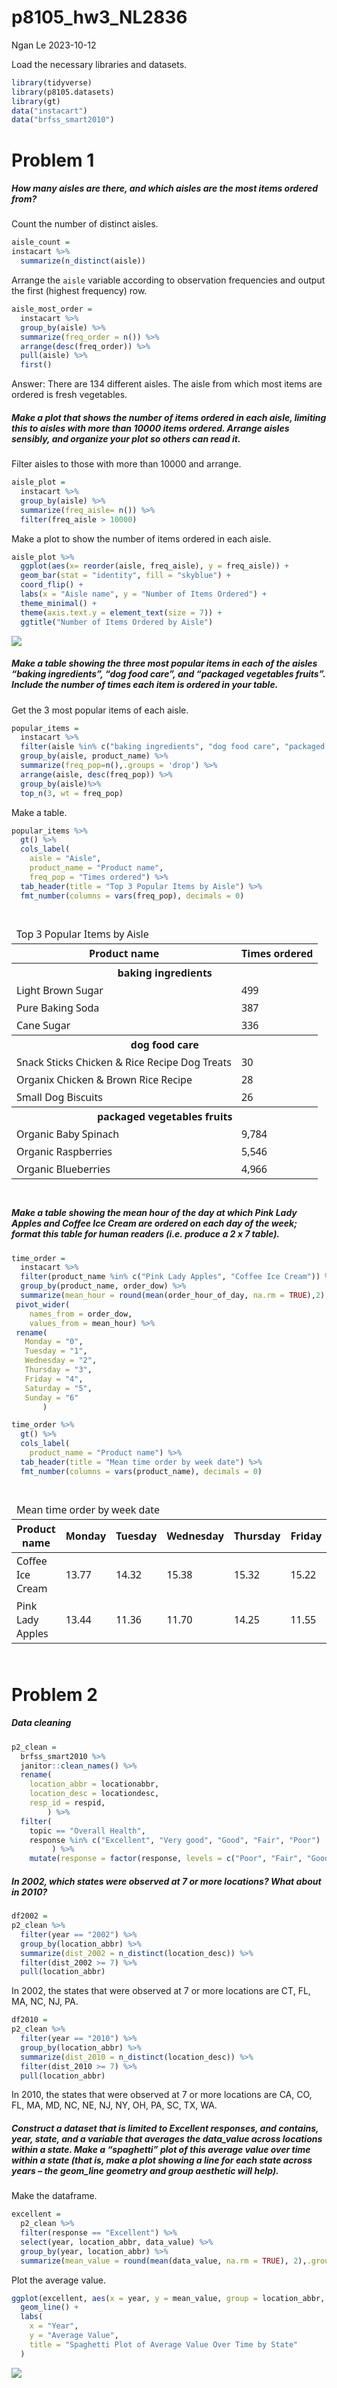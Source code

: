p8105_hw3_NL2836
================
Ngan Le
2023-10-12

Load the necessary libraries and datasets.

``` r
library(tidyverse)
library(p8105.datasets)
library(gt)
data("instacart")
data("brfss_smart2010")
```

# Problem 1

##### How many aisles are there, and which aisles are the most items ordered from?

Count the number of distinct aisles.

``` r
aisle_count = 
instacart %>% 
  summarize(n_distinct(aisle))
```

Arrange the `aisle` variable according to observation frequencies and
output the first (highest frequency) row.

``` r
aisle_most_order =
  instacart %>% 
  group_by(aisle) %>% 
  summarize(freq_order = n()) %>% 
  arrange(desc(freq_order)) %>% 
  pull(aisle) %>% 
  first()
```

Answer: There are 134 different aisles. The aisle from which most items
are ordered is fresh vegetables.

##### Make a plot that shows the number of items ordered in each aisle, limiting this to aisles with more than 10000 items ordered. Arrange aisles sensibly, and organize your plot so others can read it.

Filter aisles to those with more than 10000 and arrange.

``` r
aisle_plot =
  instacart %>% 
  group_by(aisle) %>% 
  summarize(freq_aisle= n()) %>%
  filter(freq_aisle > 10000)
```

Make a plot to show the number of items ordered in each aisle.

``` r
aisle_plot %>% 
  ggplot(aes(x= reorder(aisle, freq_aisle), y = freq_aisle)) + 
  geom_bar(stat = "identity", fill = "skyblue") + 
  coord_flip() +
  labs(x = "Aisle name", y = "Number of Items Ordered") +
  theme_minimal() +
  theme(axis.text.y = element_text(size = 7)) +
  ggtitle("Number of Items Ordered by Aisle")
```

![](HW3_files/figure-gfm/unnamed-chunk-1-1.png)<!-- -->

##### Make a table showing the three most popular items in each of the aisles “baking ingredients”, “dog food care”, and “packaged vegetables fruits”. Include the number of times each item is ordered in your table.

Get the 3 most popular items of each aisle.

``` r
popular_items =
  instacart %>% 
  filter(aisle %in% c("baking ingredients", "dog food care", "packaged vegetables fruits")) %>% 
  group_by(aisle, product_name) %>% 
  summarize(freq_pop=n(),.groups = 'drop') %>% 
  arrange(aisle, desc(freq_pop)) %>% 
  group_by(aisle)%>%
  top_n(3, wt = freq_pop)
```

Make a table.

``` r
popular_items %>%
  gt() %>%
  cols_label(
    aisle = "Aisle",
    product_name = "Product name",
    freq_pop = "Times ordered") %>% 
  tab_header(title = "Top 3 Popular Items by Aisle") %>%
  fmt_number(columns = vars(freq_pop), decimals = 0) 
```

<div id="owmmwvqzav" style="padding-left:0px;padding-right:0px;padding-top:10px;padding-bottom:10px;overflow-x:auto;overflow-y:auto;width:auto;height:auto;">
<style>#owmmwvqzav table {
  font-family: system-ui, 'Segoe UI', Roboto, Helvetica, Arial, sans-serif, 'Apple Color Emoji', 'Segoe UI Emoji', 'Segoe UI Symbol', 'Noto Color Emoji';
  -webkit-font-smoothing: antialiased;
  -moz-osx-font-smoothing: grayscale;
}
&#10;#owmmwvqzav thead, #owmmwvqzav tbody, #owmmwvqzav tfoot, #owmmwvqzav tr, #owmmwvqzav td, #owmmwvqzav th {
  border-style: none;
}
&#10;#owmmwvqzav p {
  margin: 0;
  padding: 0;
}
&#10;#owmmwvqzav .gt_table {
  display: table;
  border-collapse: collapse;
  line-height: normal;
  margin-left: auto;
  margin-right: auto;
  color: #333333;
  font-size: 16px;
  font-weight: normal;
  font-style: normal;
  background-color: #FFFFFF;
  width: auto;
  border-top-style: solid;
  border-top-width: 2px;
  border-top-color: #A8A8A8;
  border-right-style: none;
  border-right-width: 2px;
  border-right-color: #D3D3D3;
  border-bottom-style: solid;
  border-bottom-width: 2px;
  border-bottom-color: #A8A8A8;
  border-left-style: none;
  border-left-width: 2px;
  border-left-color: #D3D3D3;
}
&#10;#owmmwvqzav .gt_caption {
  padding-top: 4px;
  padding-bottom: 4px;
}
&#10;#owmmwvqzav .gt_title {
  color: #333333;
  font-size: 125%;
  font-weight: initial;
  padding-top: 4px;
  padding-bottom: 4px;
  padding-left: 5px;
  padding-right: 5px;
  border-bottom-color: #FFFFFF;
  border-bottom-width: 0;
}
&#10;#owmmwvqzav .gt_subtitle {
  color: #333333;
  font-size: 85%;
  font-weight: initial;
  padding-top: 3px;
  padding-bottom: 5px;
  padding-left: 5px;
  padding-right: 5px;
  border-top-color: #FFFFFF;
  border-top-width: 0;
}
&#10;#owmmwvqzav .gt_heading {
  background-color: #FFFFFF;
  text-align: center;
  border-bottom-color: #FFFFFF;
  border-left-style: none;
  border-left-width: 1px;
  border-left-color: #D3D3D3;
  border-right-style: none;
  border-right-width: 1px;
  border-right-color: #D3D3D3;
}
&#10;#owmmwvqzav .gt_bottom_border {
  border-bottom-style: solid;
  border-bottom-width: 2px;
  border-bottom-color: #D3D3D3;
}
&#10;#owmmwvqzav .gt_col_headings {
  border-top-style: solid;
  border-top-width: 2px;
  border-top-color: #D3D3D3;
  border-bottom-style: solid;
  border-bottom-width: 2px;
  border-bottom-color: #D3D3D3;
  border-left-style: none;
  border-left-width: 1px;
  border-left-color: #D3D3D3;
  border-right-style: none;
  border-right-width: 1px;
  border-right-color: #D3D3D3;
}
&#10;#owmmwvqzav .gt_col_heading {
  color: #333333;
  background-color: #FFFFFF;
  font-size: 100%;
  font-weight: normal;
  text-transform: inherit;
  border-left-style: none;
  border-left-width: 1px;
  border-left-color: #D3D3D3;
  border-right-style: none;
  border-right-width: 1px;
  border-right-color: #D3D3D3;
  vertical-align: bottom;
  padding-top: 5px;
  padding-bottom: 6px;
  padding-left: 5px;
  padding-right: 5px;
  overflow-x: hidden;
}
&#10;#owmmwvqzav .gt_column_spanner_outer {
  color: #333333;
  background-color: #FFFFFF;
  font-size: 100%;
  font-weight: normal;
  text-transform: inherit;
  padding-top: 0;
  padding-bottom: 0;
  padding-left: 4px;
  padding-right: 4px;
}
&#10;#owmmwvqzav .gt_column_spanner_outer:first-child {
  padding-left: 0;
}
&#10;#owmmwvqzav .gt_column_spanner_outer:last-child {
  padding-right: 0;
}
&#10;#owmmwvqzav .gt_column_spanner {
  border-bottom-style: solid;
  border-bottom-width: 2px;
  border-bottom-color: #D3D3D3;
  vertical-align: bottom;
  padding-top: 5px;
  padding-bottom: 5px;
  overflow-x: hidden;
  display: inline-block;
  width: 100%;
}
&#10;#owmmwvqzav .gt_spanner_row {
  border-bottom-style: hidden;
}
&#10;#owmmwvqzav .gt_group_heading {
  padding-top: 8px;
  padding-bottom: 8px;
  padding-left: 5px;
  padding-right: 5px;
  color: #333333;
  background-color: #FFFFFF;
  font-size: 100%;
  font-weight: initial;
  text-transform: inherit;
  border-top-style: solid;
  border-top-width: 2px;
  border-top-color: #D3D3D3;
  border-bottom-style: solid;
  border-bottom-width: 2px;
  border-bottom-color: #D3D3D3;
  border-left-style: none;
  border-left-width: 1px;
  border-left-color: #D3D3D3;
  border-right-style: none;
  border-right-width: 1px;
  border-right-color: #D3D3D3;
  vertical-align: middle;
  text-align: left;
}
&#10;#owmmwvqzav .gt_empty_group_heading {
  padding: 0.5px;
  color: #333333;
  background-color: #FFFFFF;
  font-size: 100%;
  font-weight: initial;
  border-top-style: solid;
  border-top-width: 2px;
  border-top-color: #D3D3D3;
  border-bottom-style: solid;
  border-bottom-width: 2px;
  border-bottom-color: #D3D3D3;
  vertical-align: middle;
}
&#10;#owmmwvqzav .gt_from_md > :first-child {
  margin-top: 0;
}
&#10;#owmmwvqzav .gt_from_md > :last-child {
  margin-bottom: 0;
}
&#10;#owmmwvqzav .gt_row {
  padding-top: 8px;
  padding-bottom: 8px;
  padding-left: 5px;
  padding-right: 5px;
  margin: 10px;
  border-top-style: solid;
  border-top-width: 1px;
  border-top-color: #D3D3D3;
  border-left-style: none;
  border-left-width: 1px;
  border-left-color: #D3D3D3;
  border-right-style: none;
  border-right-width: 1px;
  border-right-color: #D3D3D3;
  vertical-align: middle;
  overflow-x: hidden;
}
&#10;#owmmwvqzav .gt_stub {
  color: #333333;
  background-color: #FFFFFF;
  font-size: 100%;
  font-weight: initial;
  text-transform: inherit;
  border-right-style: solid;
  border-right-width: 2px;
  border-right-color: #D3D3D3;
  padding-left: 5px;
  padding-right: 5px;
}
&#10;#owmmwvqzav .gt_stub_row_group {
  color: #333333;
  background-color: #FFFFFF;
  font-size: 100%;
  font-weight: initial;
  text-transform: inherit;
  border-right-style: solid;
  border-right-width: 2px;
  border-right-color: #D3D3D3;
  padding-left: 5px;
  padding-right: 5px;
  vertical-align: top;
}
&#10;#owmmwvqzav .gt_row_group_first td {
  border-top-width: 2px;
}
&#10;#owmmwvqzav .gt_row_group_first th {
  border-top-width: 2px;
}
&#10;#owmmwvqzav .gt_summary_row {
  color: #333333;
  background-color: #FFFFFF;
  text-transform: inherit;
  padding-top: 8px;
  padding-bottom: 8px;
  padding-left: 5px;
  padding-right: 5px;
}
&#10;#owmmwvqzav .gt_first_summary_row {
  border-top-style: solid;
  border-top-color: #D3D3D3;
}
&#10;#owmmwvqzav .gt_first_summary_row.thick {
  border-top-width: 2px;
}
&#10;#owmmwvqzav .gt_last_summary_row {
  padding-top: 8px;
  padding-bottom: 8px;
  padding-left: 5px;
  padding-right: 5px;
  border-bottom-style: solid;
  border-bottom-width: 2px;
  border-bottom-color: #D3D3D3;
}
&#10;#owmmwvqzav .gt_grand_summary_row {
  color: #333333;
  background-color: #FFFFFF;
  text-transform: inherit;
  padding-top: 8px;
  padding-bottom: 8px;
  padding-left: 5px;
  padding-right: 5px;
}
&#10;#owmmwvqzav .gt_first_grand_summary_row {
  padding-top: 8px;
  padding-bottom: 8px;
  padding-left: 5px;
  padding-right: 5px;
  border-top-style: double;
  border-top-width: 6px;
  border-top-color: #D3D3D3;
}
&#10;#owmmwvqzav .gt_last_grand_summary_row_top {
  padding-top: 8px;
  padding-bottom: 8px;
  padding-left: 5px;
  padding-right: 5px;
  border-bottom-style: double;
  border-bottom-width: 6px;
  border-bottom-color: #D3D3D3;
}
&#10;#owmmwvqzav .gt_striped {
  background-color: rgba(128, 128, 128, 0.05);
}
&#10;#owmmwvqzav .gt_table_body {
  border-top-style: solid;
  border-top-width: 2px;
  border-top-color: #D3D3D3;
  border-bottom-style: solid;
  border-bottom-width: 2px;
  border-bottom-color: #D3D3D3;
}
&#10;#owmmwvqzav .gt_footnotes {
  color: #333333;
  background-color: #FFFFFF;
  border-bottom-style: none;
  border-bottom-width: 2px;
  border-bottom-color: #D3D3D3;
  border-left-style: none;
  border-left-width: 2px;
  border-left-color: #D3D3D3;
  border-right-style: none;
  border-right-width: 2px;
  border-right-color: #D3D3D3;
}
&#10;#owmmwvqzav .gt_footnote {
  margin: 0px;
  font-size: 90%;
  padding-top: 4px;
  padding-bottom: 4px;
  padding-left: 5px;
  padding-right: 5px;
}
&#10;#owmmwvqzav .gt_sourcenotes {
  color: #333333;
  background-color: #FFFFFF;
  border-bottom-style: none;
  border-bottom-width: 2px;
  border-bottom-color: #D3D3D3;
  border-left-style: none;
  border-left-width: 2px;
  border-left-color: #D3D3D3;
  border-right-style: none;
  border-right-width: 2px;
  border-right-color: #D3D3D3;
}
&#10;#owmmwvqzav .gt_sourcenote {
  font-size: 90%;
  padding-top: 4px;
  padding-bottom: 4px;
  padding-left: 5px;
  padding-right: 5px;
}
&#10;#owmmwvqzav .gt_left {
  text-align: left;
}
&#10;#owmmwvqzav .gt_center {
  text-align: center;
}
&#10;#owmmwvqzav .gt_right {
  text-align: right;
  font-variant-numeric: tabular-nums;
}
&#10;#owmmwvqzav .gt_font_normal {
  font-weight: normal;
}
&#10;#owmmwvqzav .gt_font_bold {
  font-weight: bold;
}
&#10;#owmmwvqzav .gt_font_italic {
  font-style: italic;
}
&#10;#owmmwvqzav .gt_super {
  font-size: 65%;
}
&#10;#owmmwvqzav .gt_footnote_marks {
  font-size: 75%;
  vertical-align: 0.4em;
  position: initial;
}
&#10;#owmmwvqzav .gt_asterisk {
  font-size: 100%;
  vertical-align: 0;
}
&#10;#owmmwvqzav .gt_indent_1 {
  text-indent: 5px;
}
&#10;#owmmwvqzav .gt_indent_2 {
  text-indent: 10px;
}
&#10;#owmmwvqzav .gt_indent_3 {
  text-indent: 15px;
}
&#10;#owmmwvqzav .gt_indent_4 {
  text-indent: 20px;
}
&#10;#owmmwvqzav .gt_indent_5 {
  text-indent: 25px;
}
</style>
<table class="gt_table" data-quarto-disable-processing="false" data-quarto-bootstrap="false">
  <thead>
    <tr class="gt_heading">
      <td colspan="2" class="gt_heading gt_title gt_font_normal gt_bottom_border" style>Top 3 Popular Items by Aisle</td>
    </tr>
    &#10;    <tr class="gt_col_headings">
      <th class="gt_col_heading gt_columns_bottom_border gt_left" rowspan="1" colspan="1" scope="col" id="Product name">Product name</th>
      <th class="gt_col_heading gt_columns_bottom_border gt_right" rowspan="1" colspan="1" scope="col" id="Times ordered">Times ordered</th>
    </tr>
  </thead>
  <tbody class="gt_table_body">
    <tr class="gt_group_heading_row">
      <th colspan="2" class="gt_group_heading" scope="colgroup" id="baking ingredients">baking ingredients</th>
    </tr>
    <tr class="gt_row_group_first"><td headers="baking ingredients  product_name" class="gt_row gt_left">Light Brown Sugar</td>
<td headers="baking ingredients  freq_pop" class="gt_row gt_right">499</td></tr>
    <tr><td headers="baking ingredients  product_name" class="gt_row gt_left">Pure Baking Soda</td>
<td headers="baking ingredients  freq_pop" class="gt_row gt_right">387</td></tr>
    <tr><td headers="baking ingredients  product_name" class="gt_row gt_left">Cane Sugar</td>
<td headers="baking ingredients  freq_pop" class="gt_row gt_right">336</td></tr>
    <tr class="gt_group_heading_row">
      <th colspan="2" class="gt_group_heading" scope="colgroup" id="dog food care">dog food care</th>
    </tr>
    <tr class="gt_row_group_first"><td headers="dog food care  product_name" class="gt_row gt_left">Snack Sticks Chicken &amp; Rice Recipe Dog Treats</td>
<td headers="dog food care  freq_pop" class="gt_row gt_right">30</td></tr>
    <tr><td headers="dog food care  product_name" class="gt_row gt_left">Organix Chicken &amp; Brown Rice Recipe</td>
<td headers="dog food care  freq_pop" class="gt_row gt_right">28</td></tr>
    <tr><td headers="dog food care  product_name" class="gt_row gt_left">Small Dog Biscuits</td>
<td headers="dog food care  freq_pop" class="gt_row gt_right">26</td></tr>
    <tr class="gt_group_heading_row">
      <th colspan="2" class="gt_group_heading" scope="colgroup" id="packaged vegetables fruits">packaged vegetables fruits</th>
    </tr>
    <tr class="gt_row_group_first"><td headers="packaged vegetables fruits  product_name" class="gt_row gt_left">Organic Baby Spinach</td>
<td headers="packaged vegetables fruits  freq_pop" class="gt_row gt_right">9,784</td></tr>
    <tr><td headers="packaged vegetables fruits  product_name" class="gt_row gt_left">Organic Raspberries</td>
<td headers="packaged vegetables fruits  freq_pop" class="gt_row gt_right">5,546</td></tr>
    <tr><td headers="packaged vegetables fruits  product_name" class="gt_row gt_left">Organic Blueberries</td>
<td headers="packaged vegetables fruits  freq_pop" class="gt_row gt_right">4,966</td></tr>
  </tbody>
  &#10;  
</table>
</div>

##### Make a table showing the mean hour of the day at which Pink Lady Apples and Coffee Ice Cream are ordered on each day of the week; format this table for human readers (i.e. produce a 2 x 7 table).

``` r
time_order =
  instacart %>% 
  filter(product_name %in% c("Pink Lady Apples", "Coffee Ice Cream")) %>%
  group_by(product_name, order_dow) %>% 
  summarize(mean_hour = round(mean(order_hour_of_day, na.rm = TRUE),2), .groups = 'drop') %>% 
 pivot_wider(
    names_from = order_dow,
    values_from = mean_hour) %>% 
 rename(
   Monday = "0", 
   Tuesday = "1", 
   Wednesday = "2", 
   Thursday = "3", 
   Friday = "4", 
   Saturday = "5", 
   Sunday = "6"
       )
```

``` r
time_order %>%
  gt() %>%
  cols_label(
    product_name = "Product name") %>% 
  tab_header(title = "Mean time order by week date") %>%
  fmt_number(columns = vars(product_name), decimals = 0) 
```

<div id="lqziroyhte" style="padding-left:0px;padding-right:0px;padding-top:10px;padding-bottom:10px;overflow-x:auto;overflow-y:auto;width:auto;height:auto;">
<style>#lqziroyhte table {
  font-family: system-ui, 'Segoe UI', Roboto, Helvetica, Arial, sans-serif, 'Apple Color Emoji', 'Segoe UI Emoji', 'Segoe UI Symbol', 'Noto Color Emoji';
  -webkit-font-smoothing: antialiased;
  -moz-osx-font-smoothing: grayscale;
}
&#10;#lqziroyhte thead, #lqziroyhte tbody, #lqziroyhte tfoot, #lqziroyhte tr, #lqziroyhte td, #lqziroyhte th {
  border-style: none;
}
&#10;#lqziroyhte p {
  margin: 0;
  padding: 0;
}
&#10;#lqziroyhte .gt_table {
  display: table;
  border-collapse: collapse;
  line-height: normal;
  margin-left: auto;
  margin-right: auto;
  color: #333333;
  font-size: 16px;
  font-weight: normal;
  font-style: normal;
  background-color: #FFFFFF;
  width: auto;
  border-top-style: solid;
  border-top-width: 2px;
  border-top-color: #A8A8A8;
  border-right-style: none;
  border-right-width: 2px;
  border-right-color: #D3D3D3;
  border-bottom-style: solid;
  border-bottom-width: 2px;
  border-bottom-color: #A8A8A8;
  border-left-style: none;
  border-left-width: 2px;
  border-left-color: #D3D3D3;
}
&#10;#lqziroyhte .gt_caption {
  padding-top: 4px;
  padding-bottom: 4px;
}
&#10;#lqziroyhte .gt_title {
  color: #333333;
  font-size: 125%;
  font-weight: initial;
  padding-top: 4px;
  padding-bottom: 4px;
  padding-left: 5px;
  padding-right: 5px;
  border-bottom-color: #FFFFFF;
  border-bottom-width: 0;
}
&#10;#lqziroyhte .gt_subtitle {
  color: #333333;
  font-size: 85%;
  font-weight: initial;
  padding-top: 3px;
  padding-bottom: 5px;
  padding-left: 5px;
  padding-right: 5px;
  border-top-color: #FFFFFF;
  border-top-width: 0;
}
&#10;#lqziroyhte .gt_heading {
  background-color: #FFFFFF;
  text-align: center;
  border-bottom-color: #FFFFFF;
  border-left-style: none;
  border-left-width: 1px;
  border-left-color: #D3D3D3;
  border-right-style: none;
  border-right-width: 1px;
  border-right-color: #D3D3D3;
}
&#10;#lqziroyhte .gt_bottom_border {
  border-bottom-style: solid;
  border-bottom-width: 2px;
  border-bottom-color: #D3D3D3;
}
&#10;#lqziroyhte .gt_col_headings {
  border-top-style: solid;
  border-top-width: 2px;
  border-top-color: #D3D3D3;
  border-bottom-style: solid;
  border-bottom-width: 2px;
  border-bottom-color: #D3D3D3;
  border-left-style: none;
  border-left-width: 1px;
  border-left-color: #D3D3D3;
  border-right-style: none;
  border-right-width: 1px;
  border-right-color: #D3D3D3;
}
&#10;#lqziroyhte .gt_col_heading {
  color: #333333;
  background-color: #FFFFFF;
  font-size: 100%;
  font-weight: normal;
  text-transform: inherit;
  border-left-style: none;
  border-left-width: 1px;
  border-left-color: #D3D3D3;
  border-right-style: none;
  border-right-width: 1px;
  border-right-color: #D3D3D3;
  vertical-align: bottom;
  padding-top: 5px;
  padding-bottom: 6px;
  padding-left: 5px;
  padding-right: 5px;
  overflow-x: hidden;
}
&#10;#lqziroyhte .gt_column_spanner_outer {
  color: #333333;
  background-color: #FFFFFF;
  font-size: 100%;
  font-weight: normal;
  text-transform: inherit;
  padding-top: 0;
  padding-bottom: 0;
  padding-left: 4px;
  padding-right: 4px;
}
&#10;#lqziroyhte .gt_column_spanner_outer:first-child {
  padding-left: 0;
}
&#10;#lqziroyhte .gt_column_spanner_outer:last-child {
  padding-right: 0;
}
&#10;#lqziroyhte .gt_column_spanner {
  border-bottom-style: solid;
  border-bottom-width: 2px;
  border-bottom-color: #D3D3D3;
  vertical-align: bottom;
  padding-top: 5px;
  padding-bottom: 5px;
  overflow-x: hidden;
  display: inline-block;
  width: 100%;
}
&#10;#lqziroyhte .gt_spanner_row {
  border-bottom-style: hidden;
}
&#10;#lqziroyhte .gt_group_heading {
  padding-top: 8px;
  padding-bottom: 8px;
  padding-left: 5px;
  padding-right: 5px;
  color: #333333;
  background-color: #FFFFFF;
  font-size: 100%;
  font-weight: initial;
  text-transform: inherit;
  border-top-style: solid;
  border-top-width: 2px;
  border-top-color: #D3D3D3;
  border-bottom-style: solid;
  border-bottom-width: 2px;
  border-bottom-color: #D3D3D3;
  border-left-style: none;
  border-left-width: 1px;
  border-left-color: #D3D3D3;
  border-right-style: none;
  border-right-width: 1px;
  border-right-color: #D3D3D3;
  vertical-align: middle;
  text-align: left;
}
&#10;#lqziroyhte .gt_empty_group_heading {
  padding: 0.5px;
  color: #333333;
  background-color: #FFFFFF;
  font-size: 100%;
  font-weight: initial;
  border-top-style: solid;
  border-top-width: 2px;
  border-top-color: #D3D3D3;
  border-bottom-style: solid;
  border-bottom-width: 2px;
  border-bottom-color: #D3D3D3;
  vertical-align: middle;
}
&#10;#lqziroyhte .gt_from_md > :first-child {
  margin-top: 0;
}
&#10;#lqziroyhte .gt_from_md > :last-child {
  margin-bottom: 0;
}
&#10;#lqziroyhte .gt_row {
  padding-top: 8px;
  padding-bottom: 8px;
  padding-left: 5px;
  padding-right: 5px;
  margin: 10px;
  border-top-style: solid;
  border-top-width: 1px;
  border-top-color: #D3D3D3;
  border-left-style: none;
  border-left-width: 1px;
  border-left-color: #D3D3D3;
  border-right-style: none;
  border-right-width: 1px;
  border-right-color: #D3D3D3;
  vertical-align: middle;
  overflow-x: hidden;
}
&#10;#lqziroyhte .gt_stub {
  color: #333333;
  background-color: #FFFFFF;
  font-size: 100%;
  font-weight: initial;
  text-transform: inherit;
  border-right-style: solid;
  border-right-width: 2px;
  border-right-color: #D3D3D3;
  padding-left: 5px;
  padding-right: 5px;
}
&#10;#lqziroyhte .gt_stub_row_group {
  color: #333333;
  background-color: #FFFFFF;
  font-size: 100%;
  font-weight: initial;
  text-transform: inherit;
  border-right-style: solid;
  border-right-width: 2px;
  border-right-color: #D3D3D3;
  padding-left: 5px;
  padding-right: 5px;
  vertical-align: top;
}
&#10;#lqziroyhte .gt_row_group_first td {
  border-top-width: 2px;
}
&#10;#lqziroyhte .gt_row_group_first th {
  border-top-width: 2px;
}
&#10;#lqziroyhte .gt_summary_row {
  color: #333333;
  background-color: #FFFFFF;
  text-transform: inherit;
  padding-top: 8px;
  padding-bottom: 8px;
  padding-left: 5px;
  padding-right: 5px;
}
&#10;#lqziroyhte .gt_first_summary_row {
  border-top-style: solid;
  border-top-color: #D3D3D3;
}
&#10;#lqziroyhte .gt_first_summary_row.thick {
  border-top-width: 2px;
}
&#10;#lqziroyhte .gt_last_summary_row {
  padding-top: 8px;
  padding-bottom: 8px;
  padding-left: 5px;
  padding-right: 5px;
  border-bottom-style: solid;
  border-bottom-width: 2px;
  border-bottom-color: #D3D3D3;
}
&#10;#lqziroyhte .gt_grand_summary_row {
  color: #333333;
  background-color: #FFFFFF;
  text-transform: inherit;
  padding-top: 8px;
  padding-bottom: 8px;
  padding-left: 5px;
  padding-right: 5px;
}
&#10;#lqziroyhte .gt_first_grand_summary_row {
  padding-top: 8px;
  padding-bottom: 8px;
  padding-left: 5px;
  padding-right: 5px;
  border-top-style: double;
  border-top-width: 6px;
  border-top-color: #D3D3D3;
}
&#10;#lqziroyhte .gt_last_grand_summary_row_top {
  padding-top: 8px;
  padding-bottom: 8px;
  padding-left: 5px;
  padding-right: 5px;
  border-bottom-style: double;
  border-bottom-width: 6px;
  border-bottom-color: #D3D3D3;
}
&#10;#lqziroyhte .gt_striped {
  background-color: rgba(128, 128, 128, 0.05);
}
&#10;#lqziroyhte .gt_table_body {
  border-top-style: solid;
  border-top-width: 2px;
  border-top-color: #D3D3D3;
  border-bottom-style: solid;
  border-bottom-width: 2px;
  border-bottom-color: #D3D3D3;
}
&#10;#lqziroyhte .gt_footnotes {
  color: #333333;
  background-color: #FFFFFF;
  border-bottom-style: none;
  border-bottom-width: 2px;
  border-bottom-color: #D3D3D3;
  border-left-style: none;
  border-left-width: 2px;
  border-left-color: #D3D3D3;
  border-right-style: none;
  border-right-width: 2px;
  border-right-color: #D3D3D3;
}
&#10;#lqziroyhte .gt_footnote {
  margin: 0px;
  font-size: 90%;
  padding-top: 4px;
  padding-bottom: 4px;
  padding-left: 5px;
  padding-right: 5px;
}
&#10;#lqziroyhte .gt_sourcenotes {
  color: #333333;
  background-color: #FFFFFF;
  border-bottom-style: none;
  border-bottom-width: 2px;
  border-bottom-color: #D3D3D3;
  border-left-style: none;
  border-left-width: 2px;
  border-left-color: #D3D3D3;
  border-right-style: none;
  border-right-width: 2px;
  border-right-color: #D3D3D3;
}
&#10;#lqziroyhte .gt_sourcenote {
  font-size: 90%;
  padding-top: 4px;
  padding-bottom: 4px;
  padding-left: 5px;
  padding-right: 5px;
}
&#10;#lqziroyhte .gt_left {
  text-align: left;
}
&#10;#lqziroyhte .gt_center {
  text-align: center;
}
&#10;#lqziroyhte .gt_right {
  text-align: right;
  font-variant-numeric: tabular-nums;
}
&#10;#lqziroyhte .gt_font_normal {
  font-weight: normal;
}
&#10;#lqziroyhte .gt_font_bold {
  font-weight: bold;
}
&#10;#lqziroyhte .gt_font_italic {
  font-style: italic;
}
&#10;#lqziroyhte .gt_super {
  font-size: 65%;
}
&#10;#lqziroyhte .gt_footnote_marks {
  font-size: 75%;
  vertical-align: 0.4em;
  position: initial;
}
&#10;#lqziroyhte .gt_asterisk {
  font-size: 100%;
  vertical-align: 0;
}
&#10;#lqziroyhte .gt_indent_1 {
  text-indent: 5px;
}
&#10;#lqziroyhte .gt_indent_2 {
  text-indent: 10px;
}
&#10;#lqziroyhte .gt_indent_3 {
  text-indent: 15px;
}
&#10;#lqziroyhte .gt_indent_4 {
  text-indent: 20px;
}
&#10;#lqziroyhte .gt_indent_5 {
  text-indent: 25px;
}
</style>
<table class="gt_table" data-quarto-disable-processing="false" data-quarto-bootstrap="false">
  <thead>
    <tr class="gt_heading">
      <td colspan="8" class="gt_heading gt_title gt_font_normal gt_bottom_border" style>Mean time order by week date</td>
    </tr>
    &#10;    <tr class="gt_col_headings">
      <th class="gt_col_heading gt_columns_bottom_border gt_left" rowspan="1" colspan="1" scope="col" id="Product name">Product name</th>
      <th class="gt_col_heading gt_columns_bottom_border gt_right" rowspan="1" colspan="1" scope="col" id="Monday">Monday</th>
      <th class="gt_col_heading gt_columns_bottom_border gt_right" rowspan="1" colspan="1" scope="col" id="Tuesday">Tuesday</th>
      <th class="gt_col_heading gt_columns_bottom_border gt_right" rowspan="1" colspan="1" scope="col" id="Wednesday">Wednesday</th>
      <th class="gt_col_heading gt_columns_bottom_border gt_right" rowspan="1" colspan="1" scope="col" id="Thursday">Thursday</th>
      <th class="gt_col_heading gt_columns_bottom_border gt_right" rowspan="1" colspan="1" scope="col" id="Friday">Friday</th>
      <th class="gt_col_heading gt_columns_bottom_border gt_right" rowspan="1" colspan="1" scope="col" id="Saturday">Saturday</th>
      <th class="gt_col_heading gt_columns_bottom_border gt_right" rowspan="1" colspan="1" scope="col" id="Sunday">Sunday</th>
    </tr>
  </thead>
  <tbody class="gt_table_body">
    <tr><td headers="product_name" class="gt_row gt_left">Coffee Ice Cream</td>
<td headers="Monday" class="gt_row gt_right">13.77</td>
<td headers="Tuesday" class="gt_row gt_right">14.32</td>
<td headers="Wednesday" class="gt_row gt_right">15.38</td>
<td headers="Thursday" class="gt_row gt_right">15.32</td>
<td headers="Friday" class="gt_row gt_right">15.22</td>
<td headers="Saturday" class="gt_row gt_right">12.26</td>
<td headers="Sunday" class="gt_row gt_right">13.83</td></tr>
    <tr><td headers="product_name" class="gt_row gt_left">Pink Lady Apples</td>
<td headers="Monday" class="gt_row gt_right">13.44</td>
<td headers="Tuesday" class="gt_row gt_right">11.36</td>
<td headers="Wednesday" class="gt_row gt_right">11.70</td>
<td headers="Thursday" class="gt_row gt_right">14.25</td>
<td headers="Friday" class="gt_row gt_right">11.55</td>
<td headers="Saturday" class="gt_row gt_right">12.78</td>
<td headers="Sunday" class="gt_row gt_right">11.94</td></tr>
  </tbody>
  &#10;  
</table>
</div>

# Problem 2

##### Data cleaning

``` r
p2_clean = 
  brfss_smart2010 %>%  
  janitor::clean_names() %>% 
  rename(
    location_abbr = locationabbr,
    location_desc = locationdesc,
    resp_id = respid,
        ) %>% 
  filter(
    topic == "Overall Health",
    response %in% c("Excellent", "Very good", "Good", "Fair", "Poor")
         ) %>% 
    mutate(response = factor(response, levels = c("Poor", "Fair", "Good", "Very good", "Excellent"), ordered = TRUE))
```

##### In 2002, which states were observed at 7 or more locations? What about in 2010?

``` r
df2002 =
p2_clean %>% 
  filter(year == "2002") %>% 
  group_by(location_abbr) %>% 
  summarize(dist_2002 = n_distinct(location_desc)) %>% 
  filter(dist_2002 >= 7) %>% 
  pull(location_abbr)
```

In 2002, the states that were observed at 7 or more locations are CT,
FL, MA, NC, NJ, PA.

``` r
df2010 =
p2_clean %>% 
  filter(year == "2010") %>% 
  group_by(location_abbr) %>% 
  summarize(dist_2010 = n_distinct(location_desc)) %>% 
  filter(dist_2010 >= 7) %>% 
  pull(location_abbr)
```

In 2010, the states that were observed at 7 or more locations are CA,
CO, FL, MA, MD, NC, NE, NJ, NY, OH, PA, SC, TX, WA.

##### Construct a dataset that is limited to Excellent responses, and contains, year, state, and a variable that averages the data_value across locations within a state. Make a “spaghetti” plot of this average value over time within a state (that is, make a plot showing a line for each state across years – the geom_line geometry and group aesthetic will help).

Make the dataframe.

``` r
excellent =
  p2_clean %>% 
  filter(response == "Excellent") %>% 
  select(year, location_abbr, data_value) %>% 
  group_by(year, location_abbr) %>% 
  summarize(mean_value = round(mean(data_value, na.rm = TRUE), 2),.groups = 'drop')
```

Plot the average value.

``` r
ggplot(excellent, aes(x = year, y = mean_value, group = location_abbr, color = location_abbr)) +
  geom_line() +
  labs(
    x = "Year",
    y = "Average Value",
    title = "Spaghetti Plot of Average Value Over Time by State"
  )
```

![](HW3_files/figure-gfm/unnamed-chunk-2-1.png)<!-- -->
